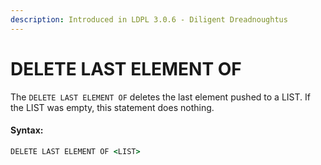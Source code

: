 ```yaml
---
description: Introduced in LDPL 3.0.6 - Diligent Dreadnoughtus
---
```


# DELETE LAST ELEMENT OF

The `DELETE LAST ELEMENT OF` deletes the last element pushed to a LIST. If the LIST was empty, this statement does nothing.

#### Syntax:

```coffeescript
DELETE LAST ELEMENT OF <LIST>
```

